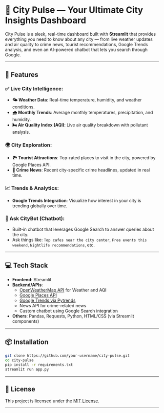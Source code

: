 # 🌆 City Pulse — Your Ultimate City Insights Dashboard

City Pulse is a sleek, real-time dashboard built with **Streamlit** that provides everything you need to know about any city — from live weather updates and air quality to crime news, tourist recommendations, Google Trends analysis, and even an AI-powered chatbot that lets you search through Google.

---

## 🚀 Features

### ✅ Live City Intelligence:
- **🌤️ Weather Data**: Real-time temperature, humidity, and weather conditions.
- **🌧️ Monthly Trends**: Average monthly temperatures, precipitation, and humidity.
- **🌬️ Air Quality Index (AQI)**: Live air quality breakdown with pollutant analysis.

### 🌍 City Exploration:
- **🏞️ Tourist Attractions**: Top-rated places to visit in the city, powered by Google Places API.
- **📰 Crime News**: Recent city-specific crime headlines, updated in real time.

### 📈 Trends & Analytics:
- **Google Trends Integration**: Visualize how interest in your city is trending globally over time.

### 🤖 Ask CityBot (Chatbot):
- Built-in chatbot that leverages Google Search to answer queries about the city.
- Ask things like: `Top cafes near the city center`, `Free events this weekend`, `Nightlife recommendations`, etc.

---

## 💻 Tech Stack

- **Frontend**: Streamlit
- **Backend/APIs**:
  - [OpenWeatherMap API](https://openweathermap.org/api) for Weather and AQI
  - [Google Places API](https://developers.google.com/maps/documentation/places/web-service/overview)
  - [Google Trends via Pytrends](https://github.com/GeneralMills/pytrends)
  - News API for crime-related news
  - Custom chatbot using Google Search integration
- **Others**: Pandas, Requests, Python, HTML/CSS (via Streamlit components)

---

## 📦 Installation

```bash
git clone https://github.com/your-username/city-pulse.git
cd city-pulse
pip install -r requirements.txt
streamlit run app.py
```

---

## 📄 License

This project is licensed under the [MIT License](LICENSE).

---
